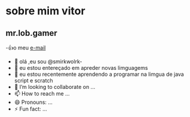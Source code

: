 # sobre mim **vitor**
## **mr.lob.gamer**
-:+1:o meu [e-mail](vitor.bueno27@escola.pr.gov.br)
- 👋 olá ,eu sou @smirkwolrk-
- 👀 eu estou entereçado em apreder novas limguagems
- 🌱 eu estou recentemente aprendendo a programar na limgua de java script e scratch
- 💞️ I’m looking to collaborate on ...
- 📫 How to reach me ...
- 😄 Pronouns: ...
- ⚡ Fun fact: ...

<!---
smirkwolrk/smirkwolrk is a ✨ special ✨ repository because its `README.md` (this file) appears on your GitHub profile.
You can click the Preview link to take a look at your changes.
--->
